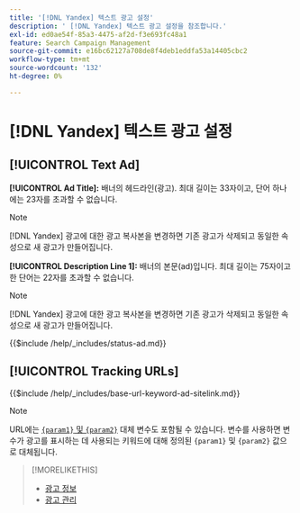 ```yaml
---
title: '[!DNL Yandex] 텍스트 광고 설정'
description: ' [!DNL Yandex] 텍스트 광고 설정을 참조합니다.'
exl-id: ed0ae54f-85a3-4475-af2d-f3e693fc48a1
feature: Search Campaign Management
source-git-commit: e16bc62127a708de8f4deb1eddfa53a14405cbc2
workflow-type: tm+mt
source-wordcount: '132'
ht-degree: 0%

---
```


# [!DNL Yandex] 텍스트 광고 설정

## [!UICONTROL Text Ad]

**[!UICONTROL Ad Title]:** 배너의 헤드라인(광고). 최대 길이는 33자이고, 단어 하나에는 23자를 초과할 수 없습니다.

>[!NOTE]
>
>[!DNL Yandex] 광고에 대한 광고 복사본을 변경하면 기존 광고가 삭제되고 동일한 속성으로 새 광고가 만들어집니다.

**[!UICONTROL Description Line 1]:** 배너의 본문(ad)입니다. 최대 길이는 75자이고 한 단어는 22자를 초과할 수 없습니다.

>[!NOTE]
>
>[!DNL Yandex] 광고에 대한 광고 복사본을 변경하면 기존 광고가 삭제되고 동일한 속성으로 새 광고가 만들어집니다.

<!-- **[!UICONTROL Status]:** -->

{{$include /help/_includes/status-ad.md}}

## [!UICONTROL Tracking URLs]

<!-- **[!UICONTROL Base URl]:** -->

{{$include /help/_includes/base-url-keyword-ad-sitelink.md}}

>[!NOTE]
>
>URL에는 [`{param1}` 및 `{param2}`](https://yandex.com/support/direct/statistics/url-tags.html) 대체 변수도 포함될 수 있습니다. 변수를 사용하면 변수가 광고를 표시하는 데 사용되는 키워드에 대해 정의된 `{param1}` 및 `{param2}` 값으로 대체됩니다.

>[!MORELIKETHIS]
>
>* [광고 정보](ad-about.md)
>* [광고 관리](ad-manage.md)
